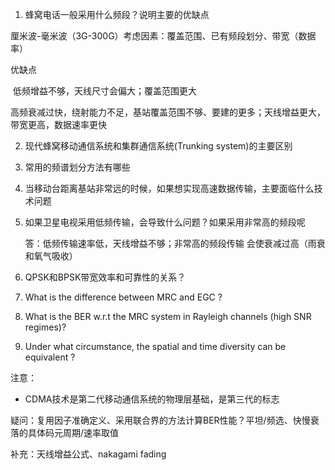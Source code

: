 1. 蜂窝电话一般采用什么频段？说明主要的优缺点


  厘米波-毫米波（3G-300G）考虑因素：覆盖范围、已有频段划分、带宽（数据率）

  优缺点

  ​	低频增益不够，天线尺寸会偏大；覆盖范围更大

  ​	高频衰减过快，绕射能力不足，基站覆盖范围不够、要建的更多；天线增益更大，带宽更高，数据速率更快

2. 现代蜂窝移动通信系统和集群通信系统(Trunking system)的主要区别

3. 常用的频谱划分方法有哪些

4. 当移动台距离基站非常远的时候，如果想实现高速数据传输，主要面临什么技术问题

5. 如果卫星电视采用低频传输，会导致什么问题？如果采用非常高的频段呢

   答：低频传输速率低，天线增益不够；非常高的频段传输
   会使衰减过高（雨衰和氧气吸收）

6. QPSK和BPSK带宽效率和可靠性的关系？

7. What is the difference between MRC and EGC ?

8. What is the BER w.r.t the MRC system in Rayleigh channels (high SNR regimes)?

9.  Under what circumstance, the spatial and time diversity can be equivalent ?




注意：

- CDMA技术是第二代移动通信系统的物理层基础，是第三代的标志



疑问：复用因子准确定义、采用联合界的方法计算BER性能？平坦/频选、快慢衰落的具体码元周期/速率取值

补充：天线增益公式、nakagami fading